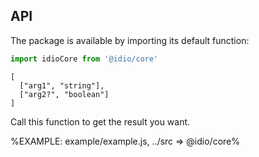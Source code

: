 
## API

The package is available by importing its default function:

```js
import idioCore from '@idio/core'
```

```### idioCore
[
  ["arg1", "string"],
  ["arg2?", "boolean"]
]
```

Call this function to get the result you want.

%EXAMPLE: example/example.js, ../src => @idio/core%
